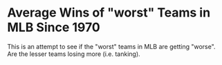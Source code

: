 # Average Wins of "worst" Teams in MLB Since 1970

This is an attempt to see if the "worst" teams in MLB are getting "worse". Are the lesser teams losing more (i.e. tanking).

